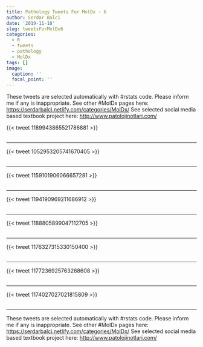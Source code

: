```yaml
---
title: Pathology Tweets For MolDx - 6
author: Serdar Balci
date: '2019-11-18'
slug: tweetsForMolDx6
categories:
  - R
  - tweets
  - pathology
  - MolDx
tags: []
image:
  caption: ''
  focal_point: ''
---
```



These tweets are selected automatically with #rstats code. Please inform me if any is inappropriate.
See other #MolDx pages here: https://serdarbalci.netlify.com/categories/MolDx/ 
See selected social media based textbook project here: http://www.patolojinotlari.com/

{{< tweet 1189943865521786881 >}}
<br>
<br>
<hr>
{{< tweet 1052953205741670405 >}}
<br>
<br>
<hr>
{{< tweet 1159101906066657281 >}}
<br>
<br>
<hr>
{{< tweet 1194190969211686912 >}}
<br>
<br>
<hr>
{{< tweet 1188805899047112705 >}}
<br>
<br>
<hr>
{{< tweet 1176327315330150400 >}}
<br>
<br>
<hr>
{{< tweet 1177236925763268608 >}}
<br>
<br>
<hr>
{{< tweet 1174027027021815809 >}}
<br>
<br>
<hr>


These tweets are selected automatically with #rstats code. Please inform me if any is inappropriate.
See other #MolDx pages here: https://serdarbalci.netlify.com/categories/MolDx/ 
See selected social media based textbook project here: http://www.patolojinotlari.com/
